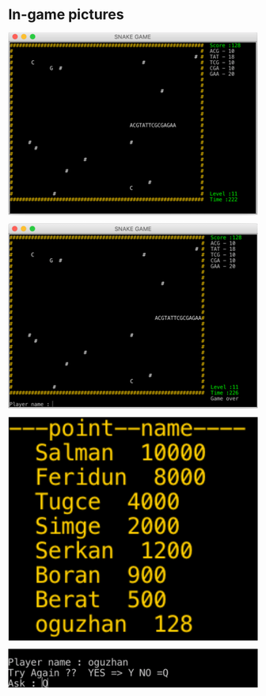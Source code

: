 















# In-game pictures
![image](https://github.com/oguzhankrky/HelixSnake_Game/blob/master/images/Ekran%20Resmi%202020-05-31%2017.26.52.png)

![image](https://github.com/oguzhankrky/HelixSnake_Game/blob/master/images/Ekran%20Resmi%202020-05-31%2017.26.57.png)

![image](https://github.com/oguzhankrky/HelixSnake_Game/blob/master/images/Ekran%20Resmi%202020-05-31%2017.27.30.png)

![image](https://github.com/oguzhankrky/HelixSnake_Game/blob/master/images/Ekran%20Resmi%202020-05-31%2017.27.34.png)
